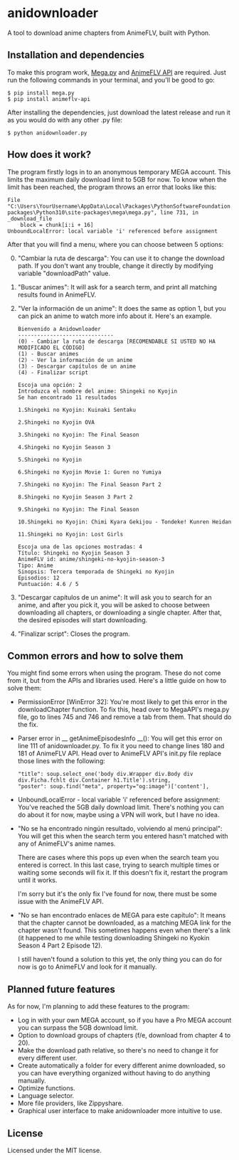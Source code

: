 # anidownloader

A tool to download anime chapters from AnimeFLV, built with Python.

## Installation and dependencies

To make this program work, [Mega.py](https://github.com/odwyersoftware/mega.py) and [AnimeFLV API](https://github.com/jorgeajimenezl/animeflv-api) are required. Just run the following commands in your terminal, and you'll be good to go:

```
$ pip install mega.py
$ pip install animeflv-api
```

After installing the dependencies, just download the latest release and run it as you would do with any other .py file:

```
$ python anidownloader.py
```

## How does it work?

The program firstly logs in to an anonymous temporary MEGA account. This limits the maximum daily download limit to 5GB for now. To know when the limit has been reached, the program throws an error that looks like this:

```
File "C:\Users\YourUsername\AppData\Local\Packages\PythonSoftwareFoundation.Python.3.10_qbz5n2kfra8p0\LocalCache\local-packages\Python310\site-packages\mega\mega.py", line 731, in _download_file
    block = chunk[i:i + 16]
UnboundLocalError: local variable 'i' referenced before assignment
```

After that you will find a menu, where you can choose between 5 options:

0. "Cambiar la ruta de descarga": You can use it to change the download path. If you don't want any trouble, change it directly by modifying variable "downloadPath" value.

1. "Buscar animes": It will ask for a search term, and print all matching results found in AnimeFLV.

2. "Ver la información de un anime": It does the same as option 1, but you can pick an anime to watch more info about it. Here's an example.

   ```
   Bienvenido a Anidownloader
   ------------------------------
   (0) - Cambiar la ruta de descarga [RECOMENDABLE SI USTED NO HA MODIFICADO EL CÓDIGO]
   (1) - Buscar animes
   (2) - Ver la información de un anime
   (3) - Descargar capítulos de un anime
   (4) - Finalizar script
   
   Escoja una opción: 2
   Introduzca el nombre del anime: Shingeki no Kyojin
   Se han encontrado 11 resultados
   
   1.Shingeki no Kyojin: Kuinaki Sentaku
   
   2.Shingeki no Kyojin OVA
   
   3.Shingeki no Kyojin: The Final Season
   
   4.Shingeki no Kyojin Season 3
   
   5.Shingeki no Kyojin
   
   6.Shingeki no Kyojin Movie 1: Guren no Yumiya
   
   7.Shingeki no Kyojin: The Final Season Part 2
   
   8.Shingeki no Kyojin Season 3 Part 2
   
   9.Shingeki no Kyojin: The Final Season
   
   10.Shingeki no Kyojin: Chimi Kyara Gekijou - Tondeke! Kunren Heidan
   
   11.Shingeki no Kyojin: Lost Girls
   
   Escoja una de las opciones mostradas: 4
   Título: Shingeki no Kyojin Season 3
   AnimeFLV id: anime/shingeki-no-kyojin-season-3
   Tipo: Anime
   Sinopsis: Tercera temporada de Shingeki no Kyojin
   Episodios: 12
   Puntuación: 4.6 / 5
   ```

3. "Descargar capítulos de un anime": It will ask you to search for an anime, and after you pick it, you will be asked to choose between downloading all chapters, or downloading a single chapter. After that, the desired episodes will start downloading.
4. "Finalizar script": Closes the program.

## Common errors and how to solve them

You might find some errors when using the program. These do not come from it, but from the APIs and libraries used. Here's a little guide on how to solve them:

- PermissionError [WinError 32]: You're most likely to get this error in the downloadChapter function. To fix this, head over to MegaAPI's mega.py file, go to lines 745 and 746 and remove a tab from them. That should do the fix.

- Parser error in __ getAnimeEpisodesInfo __(): You will get this error on line 111 of anidownloader.py. To fix it you need to change lines 180 and 181 of AnimeFLV API. Head over to AnimeFLV API's init.py file replace those lines with the following:

  ```
  "title": soup.select_one('body div.Wrapper div.Body div div.Ficha.fchlt div.Container h1.Title').string,
  "poster": soup.find("meta", property="og:image")['content'],
  ```

- UnboundLocalError - local variable 'i' referenced before assignment: You've reached the 5GB daily download limit. There's nothing you can do about it for now, maybe using a VPN will work, but I have no idea.

- "No se ha encontrado ningún resultado, volviendo al menú principal": You will get this when the search term you entered hasn't matched with any of AnimeFLV's anime names. 

  There are cases where this pops up even when the search team you entered is correct. In this last case, trying to search multiple times or waiting some seconds will fix it. If this doesn't fix it, restart the program until it works.

  I'm sorry but it's the only fix I've found for now, there must be some issue with the AnimeFLV API.

- "No se han encontrado enlaces de MEGA para este capítulo": It means that the chapter cannot be downloaded, as a matching MEGA link for the chapter wasn't found. This sometimes happens even when there's a link (it happened to me while testing downloading Shingeki no Kyokin Season 4 Part 2 Episode 12).

  I still haven't found a solution to this yet, the only thing you can do for now is go to AnimeFLV and look for it manually.

## Planned future features

As for now, I'm planning to add these features to the program:

- Log in with your own MEGA account, so if you have a Pro MEGA account you can surpass the 5GB download limit.
- Option to download groups of chapters (f/e, download from chapter 4 to 20).
- Make the download path relative, so there's no need to change it for every different user.
- Create automatically a folder for every different anime downloaded, so you can have everything organized without having to do anything manually.
- Optimize functions.
- Language selector.
- More file providers, like Zippyshare.
- Graphical user interface to make anidownloader more intuitive to use.

## License

Licensed under the MIT license.